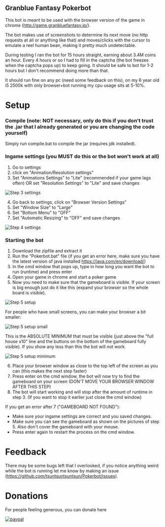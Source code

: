 ## Granblue Fantasy Pokerbot

This bot is meant to be used with the browser version of the game in chrome (http://game.granbluefantasy.jp/).

The bot makes use of screenshots to determine its next move (no http requests at all or anything like that) and moves/clicks with the cursor to emulate a reel human bean, making it pretty much undetectable. 

During testing I ran the bot for 15 hours straight, earning about 3.4M coins an hour. Every 4 hours or so I had to fill in the captcha (the bot freezes when the captcha pops up) to keep going. It should be safe to bot for 1-2 hours but I don't recommend doing more than that.

It should run fine on any pc (need some feedback on this), on my 6 year old i5 2500k with only browser+bot running my cpu usage sits at 5-10%.

# Setup

### Compile (note: NOT necessary, only do this if you don't trust the .jar that I already generated or you are changing the code yourself)

Simply run compile.bat to compile the jar (requires jdk installed).

### Ingame settings (you MUST do this or the bot won't work at all)
1. Go to settings
2. click on "Animation/Resolution settings"
3. Set "Animations Settings" to "Lite" (recommended if your game lags often) OR set "Resolution Settings"  to "Lite" and save changes

![Step 3 settings](/src/img/readme/settings3.jpg)

4. Go back to settings, click on "Browser Version Settings"
5. Set "Window Size" to "Large"
6. Set "Bottom Menu" to "OFF"
7. Set "Automatic Resizing" to "OFF" and save changes

![Step 4 settings](/src/img/readme/settings4.jpg)


### Starting the bot
1. Download the zipfile and extract it
2. Run the "Pokerbot.bat" file (if you get an error here, make sure you have the latest version of java installed https://java.com/en/download/)
3. In the cmd window that pops up, type in how long you want the bot to run (runtime) and press enter
4. Open your game in chrome and start a poker game
5. Now you need to make sure that the gameboard is visible.
If your screen is big enough just do it like this (expand your browser so the whole board is visible).

![Step 5 setup](/src/img/readme/step5.jpg)

For people who have small screens, you can make your browser a bit smaller:

![Step 5 setup small](/src/img/readme/step5new.jpg)

This is the ABSOLUTE MINIMUM that must be visible (just above the "full house x10" line and the buttons on the bottom of the gameboard fully visible). If you show any less than this the bot will not work.

![Step 5 setup minimum](/src/img/readme/step5minimum.jpg)

6. Place your browser window as close to the top left of the screen as you can (this makes the next step faster)
7. Press enter on the cmd window, the bot will now try to find the gameboard on your screen (DON'T MOVE YOUR BROWSER WINDOW AFTER THIS STEP)
8. The bot will start working and will stop after the amount of runtime in step 3. (If you want to stop it earlier just close the cmd window)

If you get an error after 7 ("GAMEBOARD NOT FOUND"):
* Make sure your ingame settings are correct and you saved changes.
* Make sure you can see the gameboard as shown on the pictures of step 5. Also don't cover the gameboard with your mouse.
* Press enter again to restart the process on the cmd window.

# Feedback
There may be some bugs left that I overlooked, if you notice anything weird while the bot is running let me know by making an issue (https://github.com/tsuntsuntsuntsun/Pokerbot/issues).

# Donations
For people feeling generous, you can donate here

[![paypal](https://www.paypalobjects.com/en_US/i/btn/btn_donateCC_LG.gif)](https://www.paypal.com/cgi-bin/webscr?cmd=_s-xclick&hosted_button_id=N6YUUYVD4A32Y)
